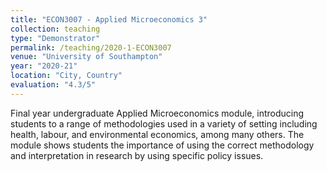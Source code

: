 ```yaml
---
title: "ECON3007 - Applied Microeconomics 3"
collection: teaching
type: "Demonstrator"
permalink: /teaching/2020-1-ECON3007
venue: "University of Southampton"
year: "2020-21"
location: "City, Country"
evaluation: "4.3/5"
---
```


Final year undergraduate Applied Microeconomics module, introducing students to a range of methodologies used in a variety of setting including health, labour, and environmental economics, among many others.  The module shows students the importance of using the correct methodology and interpretation in research by using specific policy issues.
